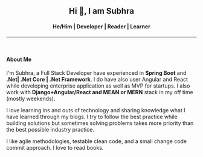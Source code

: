 <h2 align="center">Hi 👋, I am Subhra </h2>
<h4 align="center">He/Him | Developer | Reader | Learner </h4>
<hr/>

<br/>
<h4 align="left">About Me</h4>
<p align="left">
 I'm Subhra, a Full Stack Developer have experienced in <b>Spring Boot</b> and <b>.Net| .Net Core | .Net Framework</b>. I do have also user Angular and React while developing enterprise application as well as MVP for startups. I also work with  <b>Django+Angular/React and MEAN or MERN</b> stack in my off time (mostly weekends). 

I love learning ins and outs of technology and sharing knowledge what I have learned through my blogs. I try to follow the best practice while building solutions but sometimes solving problems takes more priority than the best possible industry practice. 
 
I like agile methodologies, testable clean code, and a small change code commit approach. I love to read books.

</p>
